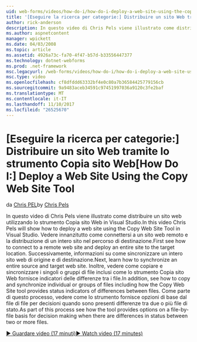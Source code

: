 ```yaml
---
uid: web-forms/videos/how-do-i/how-do-i-deploy-a-web-site-using-the-copy-web-site-tool
title: '[Eseguire la ricerca per categorie:] Distribuire un sito Web tramite lo strumento Copia sito Web | Documenti Microsoft'
author: rick-anderson
description: In questo video di Chris Pels viene illustrato come distribuire un sito web utilizzando lo strumento Copia sito Web in Visual Studio. Innanzitutto vedere come connettersi a un sito web remoto e...
ms.author: aspnetcontent
manager: wpickett
ms.date: 04/03/2008
ms.topic: article
ms.assetid: 4926a73c-fa70-4f47-b57d-b33556447377
ms.technology: dotnet-webforms
ms.prod: .net-framework
msc.legacyurl: /web-forms/videos/how-do-i/how-do-i-deploy-a-web-site-using-the-copy-web-site-tool
msc.type: video
ms.openlocfilehash: cf8dfddd63332bf4e0c80a7b36584425779156cb
ms.sourcegitcommit: 9a9483aceb34591c97451997036a9120c3fe2baf
ms.translationtype: MT
ms.contentlocale: it-IT
ms.lasthandoff: 11/10/2017
ms.locfileid: "26525670"
---
```

<a name="how-do-i-deploy-a-web-site-using-the-copy-web-site-tool"></a><span data-ttu-id="5ac6b-104">[Eseguire la ricerca per categorie:] Distribuire un sito Web tramite lo strumento Copia sito Web</span><span class="sxs-lookup"><span data-stu-id="5ac6b-104">[How Do I:] Deploy a Web Site Using the Copy Web Site Tool</span></span>
====================
<span data-ttu-id="5ac6b-105">da [Chris PEL](https://twitter.com/chrispels)</span><span class="sxs-lookup"><span data-stu-id="5ac6b-105">by [Chris Pels](https://twitter.com/chrispels)</span></span>

<span data-ttu-id="5ac6b-106">In questo video di Chris Pels viene illustrato come distribuire un sito web utilizzando lo strumento Copia sito Web in Visual Studio.</span><span class="sxs-lookup"><span data-stu-id="5ac6b-106">In this video Chris Pels will show how to deploy a web site using the Copy Web Site Tool in Visual Studio.</span></span> <span data-ttu-id="5ac6b-107">Vedere innanzitutto come connettersi a un sito web remoto e la distribuzione di un intero sito nel percorso di destinazione.</span><span class="sxs-lookup"><span data-stu-id="5ac6b-107">First see how to connect to a remote web site and deploy an entire site to the target location.</span></span> <span data-ttu-id="5ac6b-108">Successivamente, informazioni su come sincronizzare un intero sito web di origine e di destinazione.</span><span class="sxs-lookup"><span data-stu-id="5ac6b-108">Next, learn how to synchronize an entire source and target web site.</span></span> <span data-ttu-id="5ac6b-109">Inoltre, vedere come copiare e sincronizzare i singoli o gruppi di file inclusi come lo strumento Copia sito Web fornisce indicatori delle differenze tra i file.</span><span class="sxs-lookup"><span data-stu-id="5ac6b-109">In addition, see how to copy and synchronize individual or groups of files including how the Copy Web Site tool provides status indicators of differences between files.</span></span> <span data-ttu-id="5ac6b-110">Come parte di questo processo, vedere come lo strumento fornisce opzioni di base dal file di file per decisioni quando sono presenti differenze tra due o più file di stato.</span><span class="sxs-lookup"><span data-stu-id="5ac6b-110">As part of this process see how the tool provides options on a file-by-file basis for decision making when there are differences in status between two or more files.</span></span>

[<span data-ttu-id="5ac6b-111">&#9654; Guardare video (17 minuti)</span><span class="sxs-lookup"><span data-stu-id="5ac6b-111">&#9654; Watch video (17 minutes)</span></span>](https://channel9.msdn.com/Blogs/ASP-NET-Site-Videos/how-do-i-deploy-a-web-site-using-the-copy-web-site-tool)
